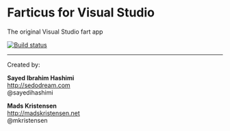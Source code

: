 ﻿# Farticus for Visual Studio #

The original Visual Studio fart app

[![Build status](https://ci.appveyor.com/api/projects/status/i8axqwlosmq6lxx6?svg=true)](https://ci.appveyor.com/project/madskristensen/farticus-v5jb2)

----------------

Created by:

**Sayed Ibrahim Hashimi**  
http://sedodream.com   
@sayedihashimi

**Mads Kristensen**  
http://madskristensen.net  
@mkristensen